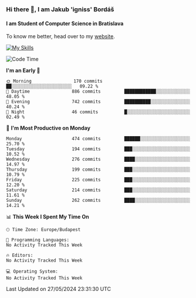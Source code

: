 ### Hi there 👋, I am Jakub 'igniss' Bordáš

#### I am Student of Computer Science in Bratislava
To know me better, head over to my [website](https://bordas.sk).

[![My Skills](https://skillicons.dev/icons?i=js,html,css,figma,svelte,java,kotlin,python,postgresql,typescript,nest,nodejs)](https://bordas.sk)


<!--START_SECTION:waka-->
![Code Time](http://img.shields.io/badge/Code%20Time-1%2C480%20hrs%205%20mins-blue)

**I'm an Early 🐤** 

```text
🌞 Morning                170 commits         ██░░░░░░░░░░░░░░░░░░░░░░░   09.22 % 
🌆 Daytime                886 commits         ████████████░░░░░░░░░░░░░   48.05 % 
🌃 Evening                742 commits         ██████████░░░░░░░░░░░░░░░   40.24 % 
🌙 Night                  46 commits          █░░░░░░░░░░░░░░░░░░░░░░░░   02.49 % 
```
📅 **I'm Most Productive on Monday** 

```text
Monday                   474 commits         ██████░░░░░░░░░░░░░░░░░░░   25.70 % 
Tuesday                  194 commits         ███░░░░░░░░░░░░░░░░░░░░░░   10.52 % 
Wednesday                276 commits         ████░░░░░░░░░░░░░░░░░░░░░   14.97 % 
Thursday                 199 commits         ███░░░░░░░░░░░░░░░░░░░░░░   10.79 % 
Friday                   225 commits         ███░░░░░░░░░░░░░░░░░░░░░░   12.20 % 
Saturday                 214 commits         ███░░░░░░░░░░░░░░░░░░░░░░   11.61 % 
Sunday                   262 commits         ████░░░░░░░░░░░░░░░░░░░░░   14.21 % 
```


📊 **This Week I Spent My Time On** 

```text
🕑︎ Time Zone: Europe/Budapest

💬 Programming Languages: 
No Activity Tracked This Week

🔥 Editors: 
No Activity Tracked This Week

💻 Operating System: 
No Activity Tracked This Week
```


 Last Updated on 27/05/2024 23:31:30 UTC
<!--END_SECTION:waka-->
